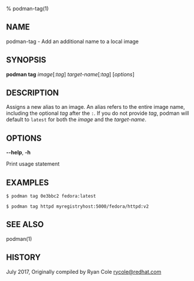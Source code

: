 % podman-tag(1)

## NAME
podman\-tag - Add an additional name to a local image

## SYNOPSIS
**podman tag** *image*[:*tag*] *target-name*[:*tag*] [*options*]


## DESCRIPTION
Assigns a new alias to an image.  An alias refers to the entire image name, including the optional
*tag* after the `:`.  If you do not provide *tag*, podman will default to `latest` for both
the *image* and the *target-name*.

## OPTIONS

**--help**, **-h**

Print usage statement

## EXAMPLES

```
$ podman tag 0e3bbc2 fedora:latest

$ podman tag httpd myregistryhost:5000/fedora/httpd:v2
```


## SEE ALSO
podman(1)

## HISTORY
July 2017, Originally compiled by Ryan Cole <rycole@redhat.com>
